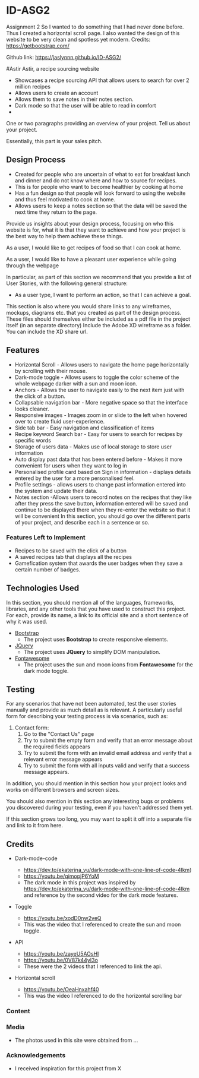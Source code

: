 # ID-ASG2
Assignment 2
So I wanted to do something that I had never done before. Thus I created a horizontal scroll page. I also wanted the design of this website to be very clean and spotless yet modern.
Credits:
https://getbootstrap.com/

Github link:
https://jaslynnn.github.io/ID-ASG2/

#Astir
Astir, a recipe sourcing website
- Showcases a recipe sourcing API that allows users to search for over 2 million recipes
- Allows users to create an account 
- Allows them to save notes in their notes section.
- Dark mode so that the user will be able to read in comfort
- 
One or two paragraphs providing an overview of your project. Tell us about your project.

Essentially, this part is your sales pitch.
 
## Design Process
- Created for people who are uncertain of what to eat for breakfast lunch and dinner and do not know where and how to source for recipes.
- This is for people who want to become healthier by cooking at home
- Has a fun design so that people will look forward to using the website and thus feel motivated to cook at home.
- Allows users to keep a notes section so that the data will be saved the next time they return to the page.

Provide us insights about your design process, focusing on who this website is for, what it is that they want to achieve and how your project is the best way to help them achieve these things.

As a user, I would like to get recipes of food so that I can cook at home.

As a user, I would like to have a pleasant user experience while going through the webpage 


In particular, as part of this section we recommend that you provide a list of User Stories, with the following general structure:
- As a user type, I want to perform an action, so that I can achieve a goal.

This section is also where you would share links to any wireframes, mockups, diagrams etc. that you created as part of the design process. 
These files should themselves either be included as a pdf file in the project itself (in an separate directory)
Include the Adobe XD wireframe as a folder. You can include the XD share url. 

## Features
- Horizontal Scroll - Allows users to navigate the home page horizontally by scrolling with their mouse.
- Dark-mode toggle - Allows users to toggle the color scheme of the whole webpage darker with a sun and moon icon.
- Anchors - Allows the user to navigate easily to the next item just with the click of a button.
- Collapsable navigation bar - More negative space so that the interface looks cleaner.
- Responsive images - Images zoom in or slide to the left when hovered over to create fluid user-experience.
- Side tab bar - Easy navigation and classification of items
- Recipe keyword Search bar - Easy for users to search for recipes by specific words
- Storage of users data - Makes use of local storage to store user information
- Auto display past data that has been entered before - Makes it more convenient for users when they want to log in
- Personalised profile card based on Sign in information - displays details entered by the user for a more personalised feel.
- Profile settings - allows users to change past information entered into the system and update their data.
- Notes section -Allows users to record notes on the recipes that they like after they press the save button, information entered will be saved and continue to be displayed there when they re-enter the website so that it will be convenient
In this section, you should go over the different parts of your project, and describe each in a sentence or so.
 

### Features Left to Implement
- Recipes to be saved with the click of a button
- A saved recipes tab that displays all the recipes
- Gamefication system that awards the user badges when they save a certain number of badges.

## Technologies Used

In this section, you should mention all of the languages, frameworks, libraries, and any other tools that you have used to construct this project. For each, provide its name, a link to its official site and a short sentence of why it was used.
- [Bootstrap](https://getbootstrap.com/)
    - The project uses **Bootstrap** to create responsive elements.
- [JQuery](https://jquery.com)
    - The project uses **JQuery** to simplify DOM manipulation.
- [Fontawesome](https://fontawesome.com/)
    - The project uses the sun and moon icons from **Fontawesome** for the dark mode toggle.



## Testing

For any scenarios that have not been automated, test the user stories manually and provide as much detail as is relevant. A particularly useful form for describing your testing process is via scenarios, such as:

1. Contact form:
    1. Go to the "Contact Us" page
    2. Try to submit the empty form and verify that an error message about the required fields appears
    3. Try to submit the form with an invalid email address and verify that a relevant error message appears
    4. Try to submit the form with all inputs valid and verify that a success message appears.

In addition, you should mention in this section how your project looks and works on different browsers and screen sizes.

You should also mention in this section any interesting bugs or problems you discovered during your testing, even if you haven't addressed them yet.

If this section grows too long, you may want to split it off into a separate file and link to it from here.

## Credits

- Dark-mode-code 
  - https://dev.to/ekaterina_vu/dark-mode-with-one-line-of-code-4lkm)
  - https://youtu.be/qimopjP6YoM
  - The dark mode in this project was inspired by https://dev.to/ekaterina_vu/dark-mode-with-one-line-of-code-4lkm  and reference by the second video for the dark mode features.
  
- Toggle 
  - https://youtu.be/xodD0nw2veQ
  - This was the video that I referenced to create the sun and moon toggle.
  
- API 
  - https://youtu.be/zayeU5AOsHI 
  - https://youtu.be/0V87k44yI3o
  - These were the 2 videos that I referenced to link the api.
  
- Horizontal scroll
  - https://youtu.be/OeaHnxahf40
  - This was the video I referenced to do the horizontal scrolling bar
  
### Content

### Media
- The photos used in this site were obtained from ...

### Acknowledgements

- I received inspiration for this project from X
